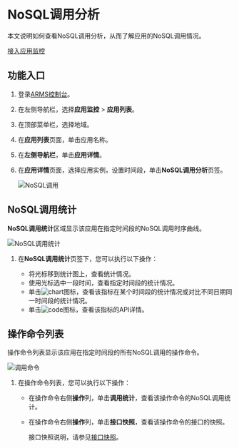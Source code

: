 # NoSQL调用分析

本文说明如何查看NoSQL调用分析，从而了解应用的NoSQL调用情况。

[接入应用监控](/intl.zh-CN/应用监控/接入应用监控/应用监控接入概述.md)

## 功能入口

1.  登录[ARMS控制台](https://arms-ap-southeast-1.console.aliyun.com/#/home)。

2.  在左侧导航栏，选择**应用监控** \> **应用列表**。

3.  在顶部菜单栏，选择地域。

4.  在**应用列表**页面，单击应用名称。

5.  在**左侧导航栏**，单击**应用详情**。

6.  在**应用详情**页面，选择应用实例，设置时间段，单击**NoSQL调用分析**页签。

    ![NoSQL调用](https://static-aliyun-doc.oss-accelerate.aliyuncs.com/assets/img/zh-CN/6393191161/p236398.png)


## NoSQL调用统计

**NoSQL调用统计**区域显示该应用在指定时间段的NoSQL调用时序曲线。

![NoSQL调用统计](https://static-aliyun-doc.oss-accelerate.aliyuncs.com/assets/img/zh-CN/6393191161/p236412.png)

1.  在**NoSQL调用统计**页签下，您可以执行以下操作：

    -   将光标移到统计图上，查看统计情况。
    -   使用光标选中一段时间，查看指定时间段的统计情况。
    -   单击![chart](https://static-aliyun-doc.oss-accelerate.aliyuncs.com/assets/img/zh-CN/9617031161/p230753.png)图标，查看该指标在某个时间段的统计情况或对比不同日期同一时间段的统计情况。
    -   单击![code](https://static-aliyun-doc.oss-accelerate.aliyuncs.com/assets/img/zh-CN/7567031161/p230759.png)图标，查看该指标的API详情。

## 操作命令列表

操作命令列表显示该应用在指定时间段的所有NoSQL调用的操作命令。

![调用命令](https://static-aliyun-doc.oss-accelerate.aliyuncs.com/assets/img/zh-CN/6393191161/p236413.png)

1.  在操作命令列表，您可以执行以下操作：

    -   在操作命令右侧**操作**列，单击**调用统计**，查看该操作命令的NoSQL调用统计。
    -   在操作命令右侧**操作**列，单击**接口快照**，查看该操作命令的接口的快照。

        接口快照说明，请参见[接口快照](/intl.zh-CN/应用监控/控制台功能/应用详情/接口快照.md)。


